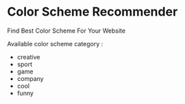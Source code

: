# Color Scheme Recommender
Find Best Color Scheme For Your Website

Available color scheme category :

* creative
* sport
* game
* company
* cool
* funny

